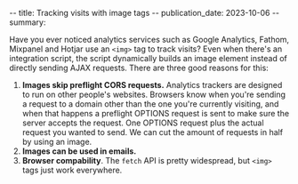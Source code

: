 -- title: Tracking visits with image tags
-- publication_date: 2023-10-06
-- summary:

Have you ever noticed analytics services such as Google Analytics, Fathom, Mixpanel and Hotjar use an `<img>` tag to track visits? Even when there's an integration script, the script dynamically builds an image element instead of directly sending AJAX requests.
There are three good reasons for this:

1. **Images skip preflight CORS requests.** Analytics trackers are designed to run on other people's websites. Browsers know when you're sending a request to a domain other than the one you're currently visiting, and when that happens a preflight OPTIONS request is sent to make sure the server accepts the request. One OPTIONS request plus the actual request you wanted to send. We can cut the amount of requests in half by using an image.
2. **Images can be used in emails.**
4. **Browser compability**. The `fetch` API is pretty widespread, but `<img>` tags just work everywhere.
